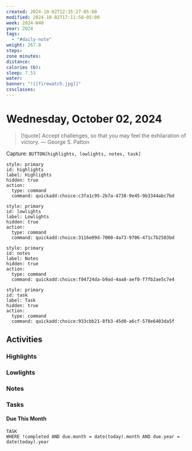 ```yaml
---
created: 2024-10-02T12:35:27-05:00
modified: 2024-10-02T17:11:58-05:00
week: 2024-W40
year: 2024
tags:
  - "#daily-note"
weight: 267.8
steps: 
zone minutes: 
distance: 
calories (b): 
sleep: 7.53
water: 
banner: "![[firewatch.jpg]]"
cssclasses: 
---
```

# Wednesday, October 02, 2024

> [!quote] Accept challenges, so that you may feel the exhilaration of victory.
> — George S. Patton

Capture: `BUTTON[highlights, lowlights, notes, task]`

```meta-bind-button
style: primary
id: highlights
label: Highlights
hidden: true
action:
  type: command
  command: quickadd:choice:c3fa1c95-2b7a-4738-9e45-9b3344abc7bd
```

```meta-bind-button
style: primary
id: lowlights
label: Lowlights
hidden: true
action:
  type: command
  command: quickadd:choice:3116e09d-7000-4a73-9706-471c7b2503bd
```

```meta-bind-button
style: primary
id: notes
label: Notes
hidden: true
action:
  type: command
  command: quickadd:choice:f04724da-b9ad-4aa8-aef0-f7fb2ae5c7e4
```

```meta-bind-button
style: primary
id: task
label: Task
hidden: true
action:
  type: command
  command: quickadd:choice:933cbb21-8fb3-45d0-a6cf-578e6403da5f
```

## Activities

### Highlights
 
### Lowlights

### Notes

### Tasks

#### Due This Month

```dataview
TASK
WHERE !completed AND due.month = date(today).month AND due.year = date(today).year
```